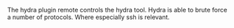 The hydra plugin remote controls the hydra tool. Hydra is able to brute force a number of protocols. Where especially ssh is relevant.
